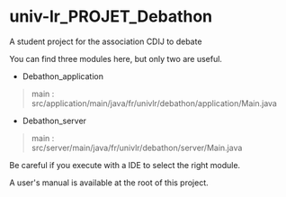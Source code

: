 # univ-lr_PROJET_Debathon
A student project for the association CDIJ to debate

You can find three modules here, but only two are useful.

- Debathon_application
> main : <br>
>src/application/main/java/fr/univlr/debathon/application/Main.java

- Debathon_server
> main : <br>
>src/server/main/java/fr/univlr/debathon/server/Main.java

Be careful if you execute with a IDE to select the right module.

A user's manual is available at the root of this project.